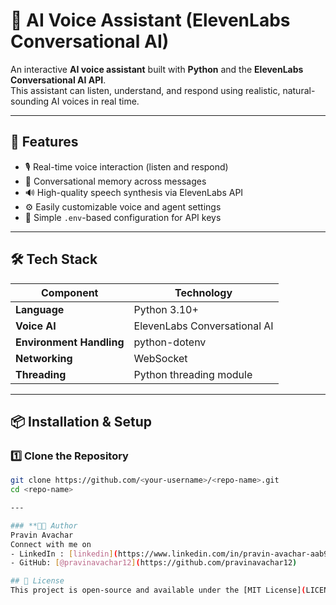 # 🤖 AI Voice Assistant (ElevenLabs Conversational AI)

An interactive **AI voice assistant** built with **Python** and the **ElevenLabs Conversational AI API**.  
This assistant can listen, understand, and respond using realistic, natural-sounding AI voices in real time.

---

## 🧠 Features

- 🎙️ Real-time voice interaction (listen and respond)
- 💬 Conversational memory across messages
- 🔊 High-quality speech synthesis via ElevenLabs API
- ⚙️ Easily customizable voice and agent settings
- 🧩 Simple `.env`-based configuration for API keys

---

## 🛠️ Tech Stack

| Component | Technology |
|------------|-------------|
| **Language** | Python 3.10+ |
| **Voice AI** | ElevenLabs Conversational AI |
| **Environment Handling** | python-dotenv |
| **Networking** | WebSocket |
| **Threading** | Python threading module |

---

## 📦 Installation & Setup

### **1️⃣ Clone the Repository**
```bash
git clone https://github.com/<your-username>/<repo-name>.git
cd <repo-name>

---

### **👨‍💻 Author
Pravin Avachar
Connect with me on 
- LinkedIn : [linkedin](https://www.linkedin.com/in/pravin-avachar-aab999320/)
- GitHub: [@pravinavachar12](https://github.com/pravinavachar12)

## 📃 License
This project is open-source and available under the [MIT License](LICENSE).